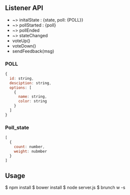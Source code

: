 ## Listener API
  - ~> initalState : {state, poll: {POLL}}
  - ~> pollStarted : {poll}
  - ~> pollEnded
  - ~> stateChanged
  - voteUp()
  - voteDown()
  - sendFeedback(msg)

### POLL
```js
{
  id: string,
  desciption: string,
  options: [
    {
      name: string,
      color: string
    }
  ]
}
```

### Poll_state
```js
[
  {
    count: number,
    weight: nubmber
  }
]
```


## Usage

$ npm install
$ bower install
$ node server.js
$ brunch w -s

